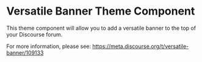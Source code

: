 # Versatile Banner Theme Component

This theme component will allow you to add a versatile banner to the top of your Discourse forum.

For more information, please see: https://meta.discourse.org/t/versatile-banner/109133
